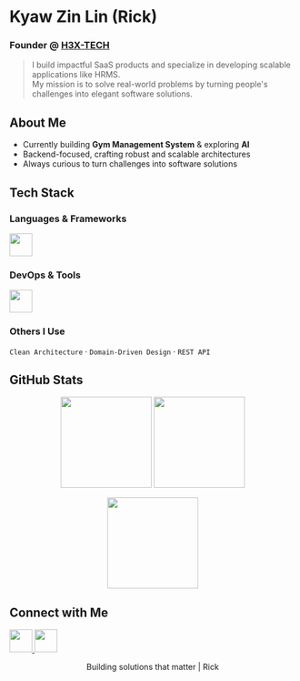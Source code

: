 # Kyaw Zin Lin (Rick)  

### Founder @ [H3X-TECH](https://your-h3x-tech-link.com)  

> I build impactful SaaS products and specialize in developing scalable applications like HRMS.  
> My mission is to solve real-world problems by turning people's challenges into elegant software solutions.  


## About Me  
- Currently building **Gym Management System** & exploring **AI**  
- Backend-focused, crafting robust and scalable architectures  
- Always curious to turn challenges into software solutions  

## Tech Stack  

### Languages & Frameworks  
<p>
  <img src="https://skillicons.dev/icons?i=cs,dotnet,react,nextjs&theme=light" height="40"/>
</p>

### DevOps & Tools  
<p>
  <img src="https://skillicons.dev/icons?i=docker,github,postgres,aws&theme=light" height="40"/>
</p>

### Others I Use  
`Clean Architecture` · `Domain-Driven Design` · `REST API`  


## GitHub Stats  

<p align="center">
  <img src="https://github-readme-stats.vercel.app/api?username=KyawZinLin3&show_icons=true&theme=transparent&hide_border=true&hide_title=true&rank_icon=github" height="160"/>
  <img src="https://github-readme-stats.vercel.app/api/top-langs/?username=KyawZinLin3&layout=compact&theme=transparent&hide_border=true" height="160"/>
</p>
<p align="center">
  <img src="https://github-readme-streak-stats.herokuapp.com?user=KyawZinLin3&theme=transparent&hide_border=true" height="160"/>
</p>


## Connect with Me  
<p align="left">
   <a href="https://linkedin.com/in/your-link" target="_blank">
    <img src="https://skillicons.dev/icons?i=gmail&theme=light" height="40"/>
  </a>
  
  <a href="https://linkedin.com/in/your-link" target="_blank">
    <img src="https://skillicons.dev/icons?i=linkedin" height="40"/>
  </a>
</p>

<p align="center">Building solutions that matter | Rick </p>
